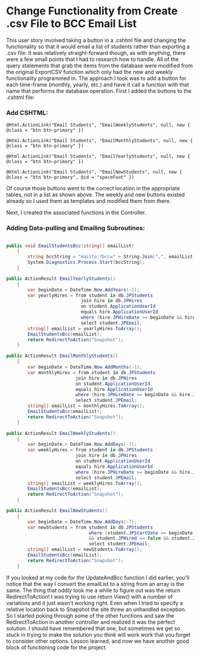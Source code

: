 # Change Functionality from Create .csv File to BCC Email List

This user story involved taking a button in a .cshtml file and changing the functionality so that it would email a list of students rather than exporting a .csv file.  It was relatively straight-forward though, as with anything, there were a few small points that I had to research how to handle.  All of the query statements that grab the items from the database were modified from the original ExportCSV function which only had the new and weekly functionality programmed in.  The approach I took was to add a button for each time-frame (monthly, yearly, etc.) and have it call a function with that name that performs the database operation.  First I added the buttons to the .cshtml file:

### Add CSHTML:

```cshtml
@Html.ActionLink("Email Students", "EmailWeeklyStudents", null, new { @class = "btn btn-primary" })
 
@Html.ActionLink("Email Students", "EmailMonthlyStudents", null, new { @class = "btn btn-primary" })
  
@Html.ActionLink("Email Students", "EmailYearlyStudents", null, new { @class = "btn btn-primary" })

@Html.ActionLink("Email Students", "EmailNewStudents", null, new { @class = "btn btn-primary", @id = "spaceFoot" })
```

Of course those buttons went to the correct location in the appropriate tables, not in a list as shown above.  The weekly and new buttons existed already so I used them as templates and modified them from there.

Next, I created the associated functions in the Controller.

### Adding Data-pulling and Emailing Subroutines:

```cs

public void EmailStudentsBcc(string[] emailList)
	{
		string bccString = "mailto:?bcc=" + String.Join(",", emailList);
		System.Diagnostics.Process.Start(bccString);
	}

public ActionResult EmailYearlyStudents() 
	{
		var beginDate = DateTime.Now.AddYears(-1);
		var yearlyHires = from student in db.JPStudents
							join hire in db.JPHires
							on student.ApplicationUserId
							equals hire.ApplicationUserId
							where (hire.JPHireDate >= beginDate && hire.JPHireDate <= DateTime.Now)
							select student.JPEmail;
		string[] emailList = yearlyHires.ToArray();
		EmailStudentsBcc(emailList);
		return RedirectToAction("Snapshot");
	}

public ActionResult EmailMonthlyStudents()
	{
		var beginDate = DateTime.Now.AddMonths(-1);
		var monthlyHires = from student in db.JPStudents
						  join hire in db.JPHires
						  on student.ApplicationUserId
						  equals hire.ApplicationUserId
						  where (hire.JPHireDate >= beginDate && hire.JPHireDate <= DateTime.Now)
						  select student.JPEmail;
		string[] emailList = monthlyHires.ToArray();
		EmailStudentsBcc(emailList);
		return RedirectToAction("Snapshot");
	}

public ActionResult EmailWeeklyStudents()
	{
		var beginDate = DateTime.Now.AddDays(-7);
		var weeklyHires = from student in db.JPStudents
						  join hire in db.JPHires
						  on student.ApplicationUserId
						  equals hire.ApplicationUserId
						  where (hire.JPHireDate >= beginDate && hire.JPHireDate <= DateTime.Now)
						  select student.JPEmail;
		string[] emailList = weeklyHires.ToArray();
		EmailStudentsBcc(emailList);
		return RedirectToAction("Snapshot");
	}

public ActionResult EmailNewStudents()
	{
		var beginDate = DateTime.Now.AddDays(-7);
		var newStudents = from student in db.JPStudents
							   where (student.JPStartDate >= beginDate && student.JPStartDate <= DateTime.Now
							   && student.JPHired == false && student.JPGraduated == false)
							   select student.JPEmail;
		string[] emailList = newStudents.ToArray();
		EmailStudentsBcc(emailList);
		return RedirectToAction("Snapshot");
	}
```

If you looked at my code for the UpdateAndBcc function I did earlier, you'll notice that the way I convert the emailList to a string from an array is the same.  The thing that oddly took me a while to figure out was the return RedirectToAction!  I was trying to use return View() with a number of variations and it just wasn't working right. Even when I tried to specify a relative location back to Snapshot the site threw an unhandled exception.  So I started poking through some of the other functions and saw the RedirectToAction in another controller and realized it was the perfect solution.  I should have remembered that one, but sometimes we get so stuck in trying to make the solution you *think* will work work that you forget to consider other options.  Lesson learned, and now we have another good block of functioning code for the project.
